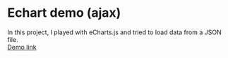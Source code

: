 # Echart demo (ajax)
In this project, I played with eCharts.js and tried to load data from a JSON file.\
[Demo link](https://70n4djh.github.io/tonydjh.echart.ajax)

